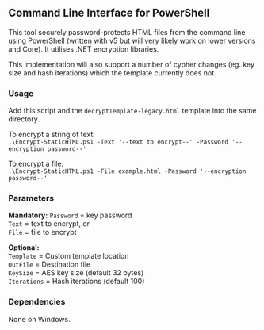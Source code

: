 ## Command Line Interface for PowerShell ##

This tool securely password-protects HTML files from the command line using PowerShell (written with v5 but will very likely work on lower versions and Core). It utilises .NET encryption libraries.

This implementation will also support a number of cypher changes (eg. key size and hash iterations) which the template currently does not.

### Usage ###

Add this script and the `decryptTemplate-legacy.html` template into the same directory.

To encrypt a string of text:  
`.\Encrypt-StaticHTML.ps1 -Text '--text to encrypt--' -Password '--encryption password--'`

To encrypt a file:  
`.\Encrypt-StaticHTML.ps1 -File example.html -Password '--encryption password--'`

### Parameters ###

**Mandatory:**
`Password` = key password  
`Text` = text to encrypt, or  
`File` = file to encrypt

**Optional:**  
`Template` = Custom template location  
`OutFile` = Destination file  
`KeySize` = AES key size (default 32 bytes)  
`Iterations` = Hash iterations (default 100)

### Dependencies ###

None on Windows.

